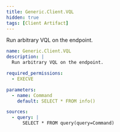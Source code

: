 ```yaml
---
title: Generic.Client.VQL
hidden: true
tags: [Client Artifact]
---
```


Run arbitrary VQL on the endpoint.


```yaml
name: Generic.Client.VQL
description: |
  Run arbitrary VQL on the endpoint.

required_permissions:
  - EXECVE

parameters:
  - name: Command
    default: SELECT * FROM info()

sources:
  - query: |
      SELECT * FROM query(query=Command)

```
